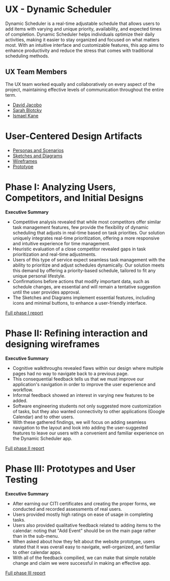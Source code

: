# UX - Dynamic Scheduler

Dynamic Scheduler is a real-time adjustable schedule that allows users to add items with varying and unique priority, availability, and expected times of completion. Dynamic Scheduler helps individuals optimize their daily activities, making it easier to stay organized and focused on what matters most. With an intuitive interface and customizable features, this app aims to enhance productivity and reduce the stress that comes with traditional scheduling methods.

## UX Team Members

The UX team worked equally and collaboratively on every aspect of the project, maintaining effective levels of communication throughout the entire term.
* [David Jacobo](https://usabilityengineering.github.io/ux-journal-djacobo3/)
* [Sarah Blotcky](https://usabilityengineering.github.io/ux-journal-scblotcky/)
* [Ismael Kane](https://usabilityengineering.github.io/ux-journal-Ismaelkane/)

# User-Centered Design Artifacts
 
* [Personas and Scenarios](personas/)
* [Sketches and Diagrams](sketches/)
* [Wireframes](wireframes/)
* [Prototype](https://www.figma.com/proto/RIZoQRW0HxbgOTQdxioPZm/wireframe?node-id=287-4402&t=mXptN0pHW6y5c4do-1)

# Phase I: Analyzing Users, Competitors, and Initial Designs

**Executive Summary**

* Competitive analysis revealed that while most competitors offer similar task management features, few provide the flexibility of dynamic scheduling that adjusts in real-time based on task priorities. Our solution uniquely integrates real-time prioritization, offering a more responsive and intuitive experience for time management.
* Heuristic evaluation of a close competitor revealed gaps in task prioritization and real-time adjustments. 
* Users of this type of service expect seamless task management with the ability to prioritize and adjust schedules dynamically. Our solution meets this demand by offering a priority-based schedule, tailored to fit any unique personal lifestyle.
* Confirmations before actions that modify important data, such as schedule changes, are essential and will remain a tentative suggestion until the user provides approval.
* The Sketches and Diagrams implement essential features, including icons and minimal buttons, to enhance a user-friendly interface. 

[Full phase I report](phaseI/)

# Phase II: Refining interaction and designing wireframes

**Executive Summary**

* Cognitive walkthroughs revealed flaws within our design where multiple pages had no way to navigate back to a previous page.
* This consequential feedback tells us that we must improve our application's navigation in order to improve the user experience and workflow.
* Informal feedback showed an interest in varying new features to be added.
* Software engineering students not only suggested more customization of tasks, but they also wanted connectivity to other applications (Google Calendar) and to other users.
* With these gathered findings, we will focus on adding seamless navigation to the layout and look into adding the user-suggested features to leave our users with a convenient and familiar experience on the Dynamic Scheduler app.


[Full phase II report](phaseII/)

# Phase III: Prototypes and User Testing

**Executive Summary**

* After earning our CITI certificates and creating the proper forms, we conducted and recorded assessments of real users.
* Users provided mostly high ratings on ease of usage in completing tasks.
* Users also provided qualitative feedback related to adding items to the calendar: noting that "Add Event" should be on the main page rather than in the sub-menu.
* When asked about how they felt about the website prototype, users stated that it was overall easy to navigate, well-organized, and familiar to other calendar apps.
* With all of the feedback compilied, we can make that simple notable change and claim we were successful in making an effective app.

[Full phase III report](phaseIII/)

